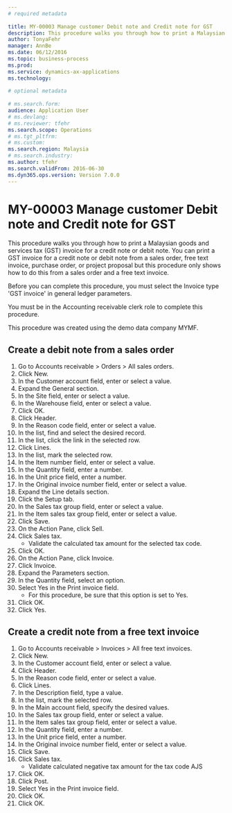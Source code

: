 ```yaml
--- 
# required metadata 
 
title: MY-00003 Manage customer Debit note and Credit note for GST
description: This procedure walks you through how to print a Malaysian goods and services tax (GST) invoice for a credit note or debit note. You can print a GST invoice for a credit note or debit note from a sales order, free text invoice, purchase order, or project proposal but this procedure only shows how to do this from a sales order and a free text invoice.Before you can complete this procedure, you must select the Invoice type 'GST invoice' in general ledger parameters.You must be in the Accounting receivable clerk role to complete this procedure.This procedure was created using the demo data company MYMF. 
author: TonyaFehr 
manager: AnnBe 
ms.date: 06/12/2016
ms.topic: business-process 
ms.prod:  
ms.service: dynamics-ax-applications 
ms.technology:  
 
# optional metadata 
 
# ms.search.form:   
audience: Application User 
# ms.devlang:  
# ms.reviewer: tfehr 
ms.search.scope: Operations 
# ms.tgt_pltfrm:  
# ms.custom:  
ms.search.region: Malaysia
# ms.search.industry: 
ms.author: tfehr 
ms.search.validFrom: 2016-06-30 
ms.dyn365.ops.version: Version 7.0.0 
---
```


# MY-00003 Manage customer Debit note and Credit note for GST

This procedure walks you through how to print a Malaysian goods and services tax (GST) invoice for a credit note or debit note. You can print a GST invoice for a credit note or debit note from a sales order, free text invoice, purchase order, or project proposal but this procedure only shows how to do this from a sales order and a free text invoice.
Before you can complete this procedure, you must select the Invoice type 'GST invoice' in general ledger parameters.
You must be in the Accounting receivable clerk role to complete this procedure.

This procedure was created using the demo data company MYMF.


## Create a debit note from a sales order
1. Go to Accounts receivable > Orders > All sales orders.
2. Click New.
3. In the Customer account field, enter or select a value.
4. Expand the General section.
5. In the Site field, enter or select a value.
6. In the Warehouse field, enter or select a value.
7. Click OK.
8. Click Header.
9. In the Reason code field, enter or select a value.
10. In the list, find and select the desired record.
11. In the list, click the link in the selected row.
12. Click Lines.
13. In the list, mark the selected row.
14. In the Item number field, enter or select a value.
15. In the Quantity field, enter a number.
16. In the Unit price field, enter a number.
17. In the Original invoice number field, enter or select a value.
18. Expand the Line details section.
19. Click the Setup tab.
20. In the Sales tax group field, enter or select a value.
21. In the Item sales tax group field, enter or select a value.
22. Click Save.
23. On the Action Pane, click Sell.
24. Click Sales tax.
    * Validate the calculated tax amount for the selected tax code.
25. Click OK.
26. On the Action Pane, click Invoice.
27. Click Invoice.
28. Expand the Parameters section.
29. In the Quantity field, select an option.
30. Select Yes in the Print invoice field.
    * For this procedure, be sure that this option is set to Yes.
31. Click OK.
32. Click Yes.

## Create a credit note from a free text invoice
1. Go to Accounts receivable > Invoices > All free text invoices.
2. Click New.
3. In the Customer account field, enter or select a value.
4. Click Header.
5. In the Reason code field, enter or select a value.
6. Click Lines.
7. In the Description field, type a value.
8. In the list, mark the selected row.
9. In the Main account field, specify the desired values.
10. In the Sales tax group field, enter or select a value.
11. In the Item sales tax group field, enter or select a value.
12. In the Quantity field, enter a number.
13. In the Unit price field, enter a number.
14. In the Original invoice number field, enter or select a value.
15. Click Save.
16. Click Sales tax.
    * Validate calculated negative tax amount for the tax code AJS
17. Click OK.
18. Click Post.
19. Select Yes in the Print invoice field.
20. Click OK.
21. Click OK.

